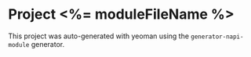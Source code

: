 # Project <%= moduleFileName %>

This project was auto-generated with yeoman using the `generator-napi-module` 
generator.
